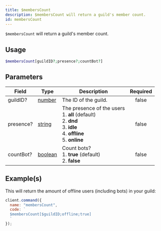 ```yaml
---
title: $membersCount
description: $membersCount will return a guild's member count.
id: membersCount
---
```


`$membersCount` will return a guild's member count.

## Usage

```php
$membersCount[guildID?;presence?;countBot?]
```

## Parameters

| Field     | Type                                                                                                | Description                                                                                                                           | Required |
| --------- | --------------------------------------------------------------------------------------------------- | ------------------------------------------------------------------------------------------------------------------------------------- | :------: |
| guildID?  | [number](https://developer.mozilla.org/en-US/docs/Web/JavaScript/Reference/Global_Objects/Number)   | The ID of the guild.                                                                                                                  |  false   |
| presence? | [string](https://developer.mozilla.org/en-US/docs/Web/JavaScript/Reference/Global_Objects/String)   | The presence of the users <br /> 1. **all** (default) <br /> 2. **dnd** <br /> 3. **idle** <br /> 4. **offline** <br /> 5. **online** |  false   |
| countBot? | [boolean](https://developer.mozilla.org/en-US/docs/Web/JavaScript/Reference/Global_Objects/Boolean) | Count bots? <br /> 1. **true** (default) <br /> 2. **false**                                                                          |  false   |

## Example(s)

This will return the amount of offline users (including bots) in your guild:

```javascript
client.command({
  name: "membersCount",
  code: `
  $membersCount[$guildID;offline;true]
  `
});
```
